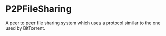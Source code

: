 # P2PFileSharing
 
A peer to peer file sharing system which uses a protocol similar to the one used by BitTorrent.
